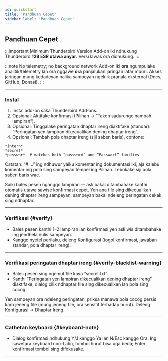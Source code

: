 ```yaml
---
id: quickstart
title: 'Pandhuan Cepet'
sidebar_label: 'Pandhuan Cepet'
---
```


## Pandhuan Cepet

:::important Minimum Thunderbird Version
Add-on iki ndhukung Thunderbird **128 ESR utawa anyar**. Versi lawas ora didhukung.
:::

:::note No telemetry; no background network
Add-on iki **ora** ngumpulake analitik/telemetry lan ora nggawe **ora** panjalukan jaringan latar mburi. Akses jaringan mung kedadeyan nalika sampeyan ngeklik pranala eksternal (Docs, GitHub, Donasi).
:::

---

### Instal

1. Instal add-on saka Thunderbird Add‑ons.
2. Opsional: Aktifake konfirmasi (Pilihan → “Takon sadurunge nambah lampiran”).
3. Opsional: Tinggalake peringatan dhaptar ireng diaktifake (standar): “Peringatan yen lampiran dikecualikan dening dhaptar ireng”.
4. Opsional: Tambah pola dhaptar ireng (siji saben baris), contone:

```
*intern*
*secret*
*passwor*  # matches both “password” and “Passwort” families
```

Catatan: “# …” ing ndhuwur yaiku komentar ing dokumentasi iki; aja kalebu komentar ing pola sing sampeyan tempel ing Pilihan. Lebokake siji pola saben baris wae.

Saiki bales pesen nganggo lampiran — asli bakal ditambahake kanthi otomatis utawa sawise konfirmasi cepet. Yen ana file sing dikecualikan dening dhaptar ireng sampeyan, sampeyan bakal ndeleng peringatan cekak sing ndhaptar.

---

### Verifikasi {#verify}

- Bales pesen kanthi 1–2 lampiran lan konfirmasi yen asli wis ditambahake ing jendhela nulis sampeyan.
- Kanggo nyetel perilaku, deleng [Konfigurasi](configuration) (togol konfirmasi, jawaban standar, pola dhaptar ireng).

---

### Verifikasi peringatan dhaptar ireng {#verify-blacklist-warning}

- Bales pesen sing ngemot file kaya “secret.txt”.
- Kanthi “Peringatan yen lampiran dikecualikan dening dhaptar ireng” diaktifake, dialog cilik ndhaptar file sing dikecualikan lan pola sing cocog.

Yen sampeyan ora ndeleng peringatan, priksa manawa pola cocog persis karo jeneng file (mung jeneng file, ora sensitif terhadap huruf). Deleng Konfigurasi → Dhaptar Ireng.

---

### Cathetan keyboard {#keyboard-note}

- Dialog konfirmasi ndhukung Y/J kanggo Ya lan N/Esc kanggo Ora. Ing sawetara keyboard non-Latin, tombol huruf bisa uga beda; Enter konfirmasi tombol sing difokusake.

---
